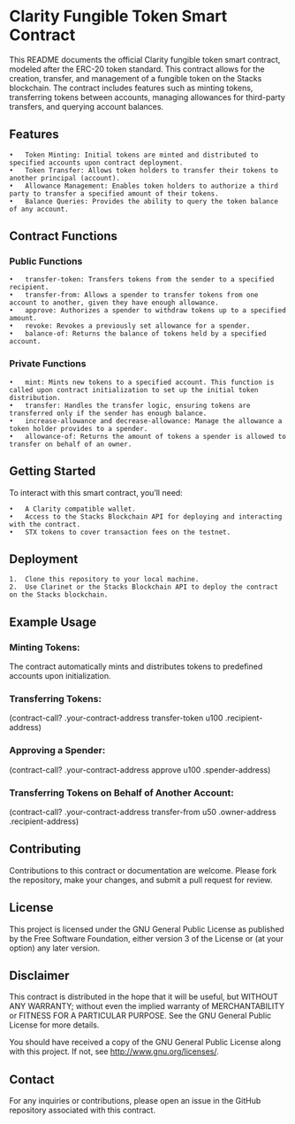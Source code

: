 # Clarity Fungible Token Smart Contract

This README documents the official Clarity fungible token smart contract, modeled after the ERC-20 token standard. This contract allows for the creation, transfer, and management of a fungible token on the Stacks blockchain. The contract includes features such as minting tokens, transferring tokens between accounts, managing allowances for third-party transfers, and querying account balances.

## Features

	•	Token Minting: Initial tokens are minted and distributed to specified accounts upon contract deployment.
	•	Token Transfer: Allows token holders to transfer their tokens to another principal (account).
	•	Allowance Management: Enables token holders to authorize a third party to transfer a specified amount of their tokens.
	•	Balance Queries: Provides the ability to query the token balance of any account.

## Contract Functions

### Public Functions

	•	transfer-token: Transfers tokens from the sender to a specified recipient.
	•	transfer-from: Allows a spender to transfer tokens from one account to another, given they have enough allowance.
	•	approve: Authorizes a spender to withdraw tokens up to a specified amount.
	•	revoke: Revokes a previously set allowance for a spender.
	•	balance-of: Returns the balance of tokens held by a specified account.

### Private Functions

	•	mint: Mints new tokens to a specified account. This function is called upon contract initialization to set up the initial token distribution.
	•	transfer: Handles the transfer logic, ensuring tokens are transferred only if the sender has enough balance.
	•	increase-allowance and decrease-allowance: Manage the allowance a token holder provides to a spender.
	•	allowance-of: Returns the amount of tokens a spender is allowed to transfer on behalf of an owner.

## Getting Started

To interact with this smart contract, you’ll need:

	•	A Clarity compatible wallet.
	•	Access to the Stacks Blockchain API for deploying and interacting with the contract.
	•	STX tokens to cover transaction fees on the testnet.

## Deployment

	1.	Clone this repository to your local machine.
	2.	Use Clarinet or the Stacks Blockchain API to deploy the contract on the Stacks blockchain.

## Example Usage

### Minting Tokens:

The contract automatically mints and distributes tokens to predefined accounts upon initialization.

### Transferring Tokens:

(contract-call? .your-contract-address transfer-token u100 .recipient-address)

### Approving a Spender:

(contract-call? .your-contract-address approve u100 .spender-address)

### Transferring Tokens on Behalf of Another Account:

(contract-call? .your-contract-address transfer-from u50 .owner-address .recipient-address)

## Contributing

Contributions to this contract or documentation are welcome. Please fork the repository, make your changes, and submit a pull request for review.

## License

This project is licensed under the GNU General Public License as published by the Free Software Foundation, either version 3 of the License or (at your option) any later version.

## Disclaimer

This contract is distributed in the hope that it will be useful, but WITHOUT ANY WARRANTY; without even the implied warranty of MERCHANTABILITY or FITNESS FOR A PARTICULAR PURPOSE. See the GNU General Public License for more details.

You should have received a copy of the GNU General Public License along with this project. If not, see http://www.gnu.org/licenses/.

## Contact

For any inquiries or contributions, please open an issue in the GitHub repository associated with this contract.

